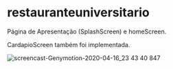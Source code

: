 # restauranteuniversitario
Página de Apresentação (SplashScreen) e homeScreen.

CardapioScreen também foi implementada.


![screencast-Genymotion-2020-04-16_23 43 40 847](https://user-images.githubusercontent.com/63119956/79526746-51622100-803c-11ea-8d55-77d0388ac18f.gif)


